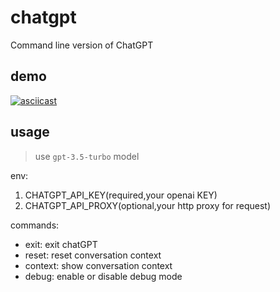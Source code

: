 # chatgpt
Command line version of ChatGPT

## demo
[![asciicast](https://asciinema.org/a/6RbUOGgRln2Au0Zw0aAW07ZRB.svg)](https://asciinema.org/a/6RbUOGgRln2Au0Zw0aAW07ZRB)

## usage
> use `gpt-3.5-turbo` model

env:
1. CHATGPT_API_KEY(required,your openai KEY)
2. CHATGPT_API_PROXY(optional,your http proxy for request)

commands:
+ exit: exit chatGPT
+ reset: reset conversation context
+ context: show conversation context
+ debug: enable or disable debug mode